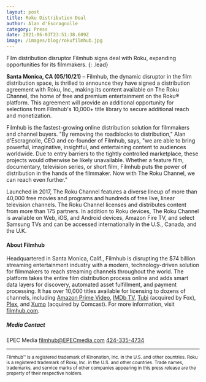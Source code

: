 ```yaml
---
layout: post
title: Roku Distribution Deal
author: Alan d'Escragnolle
category: Press
date: 2021-06-03T23:51:38.609Z
image: /images/blog/rokufilmhub.jpg
---
```

Film distribution disruptor Filmhub signs deal with Roku, expanding opportunities for its filmmakers.
{: .lead}

**Santa Monica, CA (05/10/21)** – Filmhub, the dynamic disruptor in the film distribution space, is thrilled to announce they have signed a distribution agreement with Roku, Inc., making its content available on The Roku Channel, the home of free and premium entertainment on the Roku® platform. This agreement will provide an additional opportunity for selections from Filmhub's 10,000+ title library to secure additional reach and monetization.

Filmhub is the fastest-growing online distribution solution for filmmakers and channel buyers. "By removing the roadblocks to distribution," Alan d'Escragnolle, CEO and co-founder of Filmhub, says, "we are able to bring powerful, imaginative, insightful, and entertaining content to audiences worldwide. Due to entry barriers to the tightly controlled marketplace, these projects would otherwise be likely unavailable. Whether a feature film, documentary, television series, or short film, Filmhub puts the power of distribution in the hands of the filmmaker. Now with The Roku Channel, we can reach even further."

Launched in 2017, The Roku Channel features a diverse lineup of more than 40,000 free movies and programs and hundreds of free live, linear television channels. The Roku Channel licenses and distributes content from more than 175 partners. In addition to Roku devices, The Roku Channel is available on Web, iOS, and Android devices, Amazon Fire TV, and select Samsung TVs and can be accessed internationally in the U.S., Canada, and the U.K.

#### About Filmhub

Headquartered in Santa Monica, Calif., Filmhub is disrupting the $74 billion streaming entertainment industry with a modern, technology-driven solution for filmmakers to reach streaming channels throughout the world. The platform takes the entire film distribution process online and adds smart data layers for discovery, automated asset fulfillment, and payment processing. It has over 10,000 titles available for licensing to dozens of channels, including [Amazon Prime Video](https://www.primevideo.com/), [IMDb TV](https://www.imdb.com/tv/), [Tubi](https://www.tubi.com/) (acquired by Fox), [Plex](https://www.plex.tv/), and [Xumo](https://www.xumo.tv/) (acquired by Comcast). For more information, visit [filmhub.com](https://filmhub.com).


##### Media Contact

EPEC Media
[filmhub@EPECmedia.com](mailto:filmhub@EPECmedia.com)
[424-335-4734](tel:424-335-4734)

---

<small>Filmhub&trade; is a registered trademark of Kinonation, Inc. in the U.S. and other countries. Roku is a registered trademark of Roku, Inc. in the U.S. and other countries. Trade names, trademarks, and service marks of other companies appearing in this press release are the property of their respective holders.</small>
